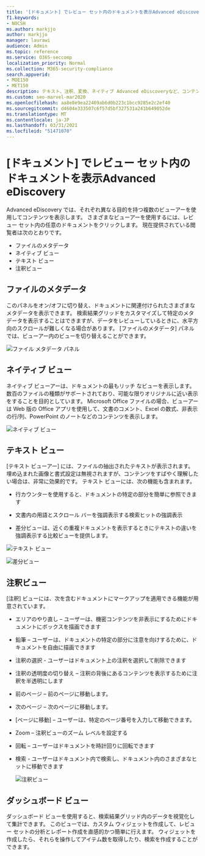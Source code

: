```yaml
---
title: '[ドキュメント] でレビュー セット内のドキュメントを表示Advanced eDiscovery'
f1.keywords:
- NOCSH
ms.author: markjjo
author: markjjo
manager: laurawi
audience: Admin
ms.topic: reference
ms.service: O365-seccomp
localization_priority: Normal
ms.collection: M365-security-compliance
search.appverid:
- MOE150
- MET150
description: テキスト、注釈、変換、ネイティブ Advanced eDiscoveryなど、コンテンツの表示方法を選択します。
ms.custom: seo-marvel-mar2020
ms.openlocfilehash: aa8e8e9ea22469ab6d0b223c1bcc9285e2c2ef40
ms.sourcegitcommit: d4604e333507c6f57d5bf327531a241b649052de
ms.translationtype: MT
ms.contentlocale: ja-JP
ms.lasthandoff: 03/31/2021
ms.locfileid: "51471070"
---
```

# <a name="view-documents-in-a-review-set-in-advanced-ediscovery"></a>[ドキュメント] でレビュー セット内のドキュメントを表示Advanced eDiscovery

Advanced eDiscovery では、それぞれ異なる目的を持つ複数のビューアーを使用してコンテンツを表示します。 さまざまなビューアーを使用するには、レビュー セット内の任意のドキュメントをクリックします。 現在提供されている閲覧者は次のとおりです。

- ファイルのメタデータ
- ネイティブ ビュー
- テキスト ビュー
- 注釈ビュー

## <a name="file-metadata"></a>ファイルのメタデータ

このパネルをオン/オフに切り替え、ドキュメントに関連付けられたさまざまなメタデータを表示できます。 検索結果グリッドをカスタマイズして特定のメタデータを表示することはできますが、データをレビューしているときに、水平方向のスクロールが難しくなる場合があります。 [ファイルのメタデータ] パネルでは、ビューアー内のビューを切り替えることができます。

![ファイル メタデータ パネル
](../media/Reviewimage2.png)

## <a name="native-view"></a>ネイティブ ビュー

ネイティブ ビューアーは、ドキュメントの最もリッチ なビューを表示します。 数百のファイルの種類がサポートされており、可能な限りオリジナルに近い表示をすることを目的としています。 Microsoft Office ファイルの場合、ビューアーは Web 版の Office アプリを使用して、文書のコメント、Excel の数式、非表示の行/列、PowerPoint のノートなどのコンテンツを表示します。

![ネイティブ ビュー
](../media/Reviewimage3.png)

## <a name="text-view"></a>テキスト ビュー

[テキスト ビューアー] には、ファイルの抽出されたテキストが表示されます。 埋め込まれた画像と書式設定は無視されますが、コンテンツをすばやく理解したい場合は、非常に効果的です。 テキスト ビューには、次の機能も含まれます。

  - 行カウンターを使用すると、ドキュメントの特定の部分を簡単に参照できます

  - 文書内の用語とスクロール バーを強調表示する検索ヒットの強調表示

  - 差分ビューは、近くの重複ドキュメントを表示するときにテキストの違いを強調表示する比較ビューを提供します。

![テキスト ビュー
](../media/Reviewimage4.png)

![差分ビュー
](../media/Reviewimage5.png)

## <a name="annotate-view"></a>注釈ビュー

[注釈] ビューには、次を含むドキュメントにマークアップを適用できる機能が用意されています。

  - エリアのやり直し – ユーザーは、機密コンテンツを非表示にするためにドキュメントにボックスを描画できます

  - 鉛筆 – ユーザーは、ドキュメントの特定の部分に注意を向けするために、ドキュメントを自由に描画できます

  - 注釈の選択 - ユーザーはドキュメント上の注釈を選択して削除できます

  - 注釈の透明度の切り替え – 注釈の背後にあるコンテンツを表示するために注釈を半透明にします

  - 前のページ – 前のページに移動します。

  - 次のページ – 次のページに移動します。

  - [ページに移動] – ユーザーは、特定のページ番号を入力して移動できます。

  - Zoom – 注釈ビューのズーム レベルを設定する

  - 回転 – ユーザーはドキュメントを時計回りに回転できます

  - 検索 - ユーザーはドキュメント内で検索し、ドキュメント内のさまざまなヒットに移動できます
    
    ![注釈ビュー
    ](../media/Reviewimage1.png)

## <a name="dashboard-view"></a>ダッシュボード ビュー 
ダッシュボード ビューを使用すると、検索結果グリッド内のデータを視覚化して集計できます。 このビューでは、カスタム ウィジェットを作成して、レビュー セットの分析とレポート作成を直感的かつ簡単に行えます。 ウィジェットを作成したら、それらを操作してアイテム数を取得したり、検索を作成することができます。 
